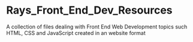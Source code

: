 # Rays_Front_End_Dev_Resources
A collection of files dealing with Front End Web Development topics such HTML, CSS and JavaScript created in an website format

